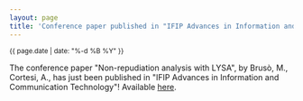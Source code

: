 ```yaml
---
layout: page
title: 'Conference paper published in "IFIP Advances in Information and Communication Technology"!'
---
```


<small>{{ page.date | date: "%-d %B %Y" }}</small>

The conference paper "Non-repudiation analysis with LYSA", by Brusò, M., Cortesi, A., has just been published in "IFIP Advances in Information and Communication Technology"! Available [here](https://doi.org/10.1007/978-3-642-01244-0_28).

